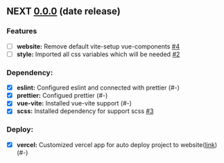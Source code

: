 ## NEXT [0.0.0]() (date release)

### Features

- [ ] **website:** Remove default vite-setup vue-components [#4](https://github.com/ltlaitoff/PetSupplies_frontend/issues/4)
- [ ] **style:** Imported all css variables which will be needed [#2](https://github.com/ltlaitoff/PetSupplies_frontend/issues/2)

### Dependency:

- [x] **eslint:** Configured eslint and connected with prettier (#-)
- [x] **prettier:** Configued prettier (#-)
- [x] **vue-vite:** Installed vue-vite support (#-)
- [x] **scss:** Installed dependency for support scss [#3](https://github.com/ltlaitoff/PetSupplies_frontend/issues/3)

### Deploy:

- [x] **vercel:** Customized vercel app for auto deploy project to website([link](https://pet-supplies.vercel.app/)) (#-)
